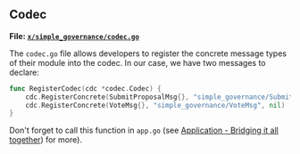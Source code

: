 ## Codec

**File: [`x/simple_governance/codec.go`](https://github.com/cosmos/cosmos-sdk/blob/fedekunze/module_tutorial/examples/simpleGov/x/simple_governance/codec.go)**

The `codec.go` file allows developers to register the concrete message types of their module into the codec. In our case, we have two messages to declare:

```go
func RegisterCodec(cdc *codec.Codec) {
    cdc.RegisterConcrete(SubmitProposalMsg{}, "simple_governance/SubmitProposalMsg", nil)
    cdc.RegisterConcrete(VoteMsg{}, "simple_governance/VoteMsg", nil)
}
```
Don't forget to call this function in `app.go` (see [Application - Bridging it all together](app-structure.md)) for more).